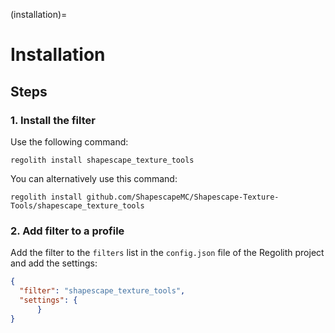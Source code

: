 (installation)=
# Installation

## Steps

### 1. Install the filter
Use the following command:
```
regolith install shapescape_texture_tools
```

You can alternatively use this command:
```
regolith install github.com/ShapescapeMC/Shapescape-Texture-Tools/shapescape_texture_tools
```

### 2. Add filter to a profile
Add the filter to the `filters` list in the `config.json` file of the Regolith project and add the settings:

```json
{
  "filter": "shapescape_texture_tools",
  "settings": {
      }
}
```
